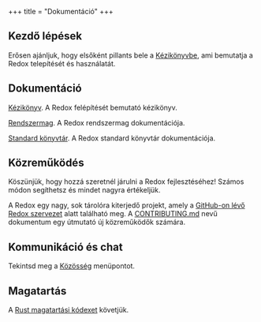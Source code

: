 +++
title = "Dokumentáció"
+++

## Kezdő lépések

Erősen ajánljuk, hogy elsőként pillants bele a [Kézikönyvbe](https://doc.redox-os.org/book/), ami bemutatja a Redox telepítését és használatát.

## Dokumentáció

[Kézikönyv](https://doc.redox-os.org/book/). A Redox felépítését bemutató kézikönyv.

[Rendszermag](https://doc.redox-os.org/kernel/kernel/). A Redox rendszermag dokumentációja.

[Standard könyvtár](https://doc.redox-os.org/std/std/). A Redox standard könyvtár dokumentációja.

## Közreműködés

Köszünjük, hogy hozzá szeretnél járulni a Redox fejlesztéséhez!
Számos módon segíthetsz és mindet nagyra értékeljük.

A Redox egy nagy, sok tárolóra kiterjedő projekt, amely a [GitHub-on lévő Redox szervezet](https://github.com/redox-os) alatt található meg. A [CONTRIBUTING.md](https://github.com/redox-os/redox/blob/master/CONTRIBUTING.md) nevű dokumentum egy útmutató új közreműködők számára.

## Kommunikáció és chat

Tekintsd meg a [Közösség](/community/) menüpontot.

## Magatartás

A [Rust magatartási kódexet](https://www.rust-lang.org/conduct.html) követjük.
